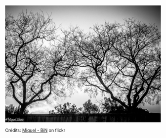 ![Estéban](/images/2022-07-15.jpg)

Crédits: [Miquel - BiN](https://www.flickr.com/people/134939483@N04/) on flickr
